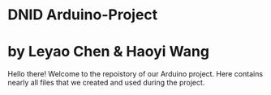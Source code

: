 # DNID Arduino-Project 
# by Leyao Chen & Haoyi Wang
Hello there! 
Welcome to the repoistory of our Arduino project. Here contains nearly all files that we created and used during the project.
